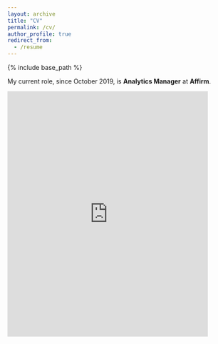 ```yaml
---
layout: archive
title: "CV"
permalink: /cv/
author_profile: true
redirect_from:
  - /resume
---
```


{% include base_path %}

My current role, since October 2019, is **Analytics Manager** at **Affirm**.

<embed src="https://drive.google.com/viewerng/viewer?embedded=true&url=https://luke-fitz.github.io/files/Fitzpatrick_Luke_190606.pdf" width="450" height="550">
